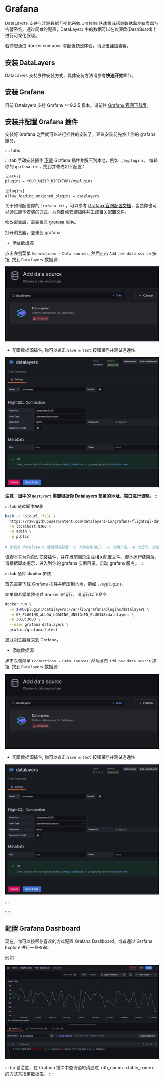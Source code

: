 # Grafana
DataLayers 支持与开源数据可视化系统 Grafana 快速集成搭建数据监测仪表盘与告警系统，通过简单的配置，DataLayers 中的数据可以在仪表盘(DashBoard)上进行可视化展现。

若你想通过 docker compose 零配置快速体验，请点击[详情](https://github.com/datalayers-io/datalayers-with-grafana)查看。

## 安装 DataLayers

DataLayers 支持多种安装方式，具体安装方法请参考**快速开始**章节。


## 安装 Grafana

目前 Datalayers 支持 Grafana >=9.2.5 版本。请前往 [Grafana 官网下载页](https://grafana.com/grafana/download)。


## 安装并配置 Grafana 插件

安装好 Grafana 之后就可以进行插件的安装了，建议安装前先停止你的 grafana 服务。

:::: tabs

::: tab 手动安装插件
[下载](https://github.com/datalayers-io/grafana-flightsql-datasource/releases) Grafana 插件并解压到本地，例如 `./myplugins`。
编辑你的 `grafana.ini`，找到并修改如下配置：

```
[paths]
plugins = YOUR_UNZIP_DIRECTORY/myplugins

[plugins]
allow_loading_unsigned_plugins = datalayers
```

关于如何配置你的 `grafana.ini` ，可以参考 <a href="https://grafana.com/docs/grafana/latest/setup-grafana/configure-grafana/" target="_blank">Grafana 官网配置文档</a>，当然你也可以通过脚本安装的方式，为你自动安装插件并生成相关配置文件。

修改配置后，需要重启 grafana 服务。

打开浏览器，登录到 grafana

- 添加数据源

点击左侧菜单 `Connections - Data sources`, 然后点击 `Add new data source` 按钮, 找到 `Datalayers` 数据源:

![find datasource](../assets/find_datasource.png) 

- 配置数据源插件, 你可以点击 `Save & test` 按钮保存并测试连通性.

![config datasource](../assets/config_datasource.jpg)

**注意：图中的 `Host:Port` 需要根据你 Datalayers 部署的地址、端口进行调整。**
:::

::: tab 通过脚本安装

``` bash
bash -c "$(curl -fsSL \
  https://raw.githubusercontent.com/datalayers-io/grafana-flightsql-datasource/main/install.sh)" -- \
  -h localhost:8360 \
  -u admin \
  -p public

# 参数为 datalayers 连接相关配置：-h 为地址和端口， -u 为用户名，-p 为密码，请根据实际情况修改
```

该脚本将为你自动安装插件，并在当前目录生成相关配置文件，脚本运行结束后，请根据脚本提示，进入到你的 grafana 实例目录，启动 grafana 服务。
:::

::: tab 通过 docker 安装

首先需要[下载](https://github.com/datalayers-io/grafana-flightsql-datasource/releases) Grafana 插件并解压到本地，例如 `./myplugins`。

如果你希望单独通过 docker 来运行，请运行以下命令

``` bash
docker run \
  -v $PWD/plugins/datalayers:/var/lib/grafana/plugins/datalayers \
  -e GF_PLUGINS_ALLOW_LOADING_UNSIGNED_PLUGINS=datalayers \
  -p 3000:3000 \
  --name grafana-datalayers \
  grafana/grafana:latest
```

通过浏览器登录到 Grafana。

- 添加数据源

点击左侧菜单 `Connections - Data sources`, 然后点击 `Add new data source` 按钮, 找到 `Datalayers` 数据源:

![find datasource](../assets/find_datasource.png) 

- 配置数据源插件, 你可以点击 `Save & test` 按钮保存并测试连通性.

![config datasource](../assets/config_datasource.jpg)

:::

::::



## 配置 Grafana Dashboard

现在，你可以按照你喜欢的方式配置 Grafana Dashboard，或者通过 Grafana Explore 进行一些查询。

例如：

![config datasource](../assets/dashboard.jpg)


::: tip
请注意，在 Grafana 插件中查询语句请通过 <db_name>.<table_name> 的方式来指定数据库。
:::
